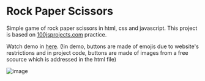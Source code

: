 # Rock Paper Scissors
Simple game of rock paper scissors in html, css and javascript. This project is based on [100jsprojects.com](https://www.100jsprojects.com/) practice.

Watch demo in [here](https://codepen.io/justFae00/full/PoxdYJd). (!in demo, buttons are made of emojis due to website's restrictions and in project code, buttons are made of images from a free scource which is addressed in the html file)

![image](https://github.com/justFae00/RockPaperScissors/assets/94365737/36ed83ab-ff13-447e-96fe-b5219b973c2c)
